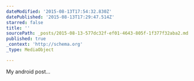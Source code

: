 ```yaml
---
dateModified: '2015-08-13T17:54:32.830Z'
datePublished: '2015-08-13T17:29:47.514Z'
starred: false
title: ''
sourcePath: _posts/2015-08-13-577dc32f-ef01-4643-805f-1f377f32aba2.md
published: true
_context: 'http://schema.org'
_type: MediaObject

---
```

My android post...